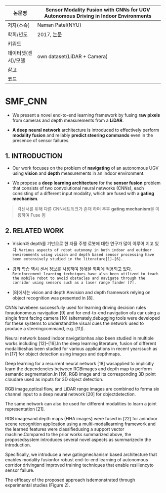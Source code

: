 | 논문명 | Sensor Modality Fusion with CNNs for UGV Autonomous Driving in Indoor Environments |
| --- | --- |
| 저자\(소속\) | Naman Patel\(NYU\) |
| 학회/년도 | 2017, [논문](http://cims.nyu.edu/~achoroma/NonFlash/Papers/SMF_CNN.pdf) |
| 키워드 |   |
| 데이터셋(센서)/모델 | own dataset(LiDAR + Camera) |
| 참고 |  |
| 코드 |  |

# SMF_CNN

- We present a novel end-to-end learning framework by fusing **raw pixels** from cameras and depth measurements from a **LiDAR**. 

- **A deep neural network** architecture is introduced to effectively perform **modality fusion** and reliably **predict steering commands** even in the presence of sensor failures. 

## 1. INTRODUCTION

- Our work focuses on the problem of **navigating** of an autonomous UGV using **vision** and **depth** measurements in an indoor environment. 

- We propose a **deep learning architecture** for the **sensor fusion** problem that consists of two convolutional neural networks (CNNs), each consisting of a different input modality, which are fused with a **gating mechanism**. 

> 각센서를 위해 다른 CNN네트워크가 존재 하며 추후 **gating mechanism**을 이용하여 Fuse 됨 

## 2. RELATED WORK

- Vision과  depth를 기반으로 한 자율 주행 로봇에 대한 연구가 많이 이루어 지고 있다. `Various aspects of robot autonomy in both indoor and outdoor environments using vision and depth based sensor processing have been extensively studied in the literature[1]–[6]. `

- 강화 학습 역시 센서 정보를 사용하여 장애물 회피에 적용되고 있다. `Reinforcement learning techniques have also been utilized to teach the mobile robot to avoid obstacles and navigate through the corridor using sensors such as a laser range finder [7]. `

- [8]에서는 vision and depth
Anvision and depth framework relying on object recognition was presented in [8]. 

CNNs havebeen successfully used for learning driving decision rules forautonomous navigation [9] and for end-to-end navigation ofa car using a single front facing camera [10] (alternately,debugging tools were developed for these systems to understandthe visual cues the network used to produce a steeringcommand, e.g. [11]). 

Neural network based indoor navigationhas also been studied in multiple works including [12]–[16].In the deep learning literature, fusion of different modalitieshas been studied for various applications in recent yearssuch as in [17] for object detection using images and depthmaps. 

Deep learning for a recurrent neural network [18] wasapplied to implicitly learn the dependencies between RGBimages and depth map to perform semantic segmentation.In [19], RGB image and its corresponding 3D point cloudare used as inputs for 3D object detection. 

RGB image,optical flow, and LiDAR range images are combined to forma six channel input to a deep neural network [20] for objectdetection. 

The same network can also be used for different modalities to learn a joint representation [21]. 

RGB imagesand depth maps (HHA images) were fused in [22] for anindoor scene recognition application using a multi-modallearning framework and the learned features were classifiedusing a support vector machine.Compared to the prior works summarized above, the proposedsystem introduces several novel aspects as summarizedin the introduction. 

Specifically, we introduce a new gatingmechanism based architecture that enables modality fusionfor robust end-to-end learning of autonomous corridor drivingand improved training techniques that enable resiliencyto sensor failure. 

The efficacy of the proposed approach isdemonstrated through experimental studies (Figure 2).
<!--stackedit_data:
eyJoaXN0b3J5IjpbNjAzODQxMjYwXX0=
-->